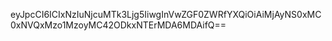 eyJpcCI6ICIxNzIuNjcuMTk3Ljg5IiwgInVwZGF0ZWRfYXQiOiAiMjAyNS0xMC0xNVQxMzo1MzoyMC42ODkxNTErMDA6MDAifQ==